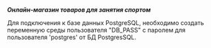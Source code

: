 ***Онлайн-магазин товаров для занятия спортом***

Для подключения к базе данных PostgreSQL, необходимо создать переменную среды пользователя "DB_PASS" с паролем для
пользователя 'postgres' от БД PostgresSQL.